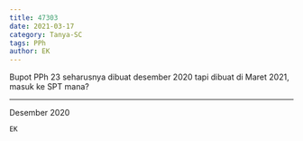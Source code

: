 ```yaml
---
title: 47303
date: 2021-03-17
category: Tanya-SC
tags: PPh
author: EK
---
```


Bupot PPh 23 seharusnya dibuat desember 2020 tapi dibuat di Maret 2021, masuk ke SPT mana?

---

Desember 2020

`EK`
